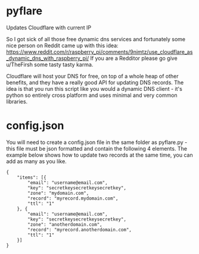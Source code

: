 # pyflare
Updates Cloudflare with current IP

So I got sick of all those free dynamic dns services and fortunately some nice person on Reddit came up with this idea:
https://www.reddit.com/r/raspberry_pi/comments/9nimtz/use_cloudflare_as_dynamic_dns_with_raspberry_pi/
If you are a Redditor please go give u/TheFirsh some tasty tasty karma.

 Cloudflare will host your DNS for free, on top of a whole heap of other benefits, and they have a really good API for updating DNS records. The idea is that you run this script like you would a dynamic DNS client - it's python so entirely cross platform and uses minimal and very common libraries.

# config.json

You will need to create a config.json file in the same folder as pyflare.py - this file must be json formatted and contain the following 4 elements. The example below shows how to update two records at the same time, you can add as many as you like.

```
{
	"items": [{
		"email": "username@email.com",
		"key": "secretkeysecretkeysecretkey",
		"zone": "mydomain.com",
		"record": "myrecord.mydomain.com",
		"ttl": "1"
	}, {
		"email": "username@email.com",
		"key": "secretkeysecretkeysecretkey",
		"zone": "anotherdomain.com",
		"record": "myrecord.anotherdomain.com",
		"ttl": "1"
	}]
}
```
